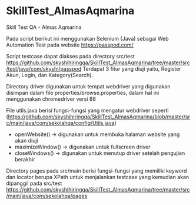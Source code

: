 # SkillTest_AlmasAqmarina
Skill Test QA - Almas Aqmarina

Pada script berikut ini menggunakan Selenium (Java) sebagai Web Automation Test pada website https://passpod.com/

Script testcase dapat diakses pada directory src/test https://github.com/skyshihiringqa/SkillTest_AlmasAqmarina/tree/master/src/test/java/com/skyshi/passpod
Terdapat 3 fitur yang diuji yaitu, Register Akun, Login, dan Kategory(Search).

Directory driver digunakan untuk tempat webdriver yang digunakan disimpan dalam file properties/browse.properties, dalam hal ini menggunakan chromedriver versi 88

File utils.java berisi fungsi-fungsi yang mengatur webdriver seperti (https://github.com/skyshihiringqa/SkillTest_AlmasAqmarina/blob/master/src/main/java/com/sekolahqa/config/Utils.java)
- openWebsite() -> digunakan untuk membuka halaman website yang akan diuji
- maximizeWindow() -> digunakan untuk fullscreen driver
- closeWindows() -> digunakan untuk menutup driver setelah pengujian berakhir

Directory pages pada src/main berisi fungsi-fungsi yang memiliki keyword dan locator berupa XPath untuk menjalankan testcase yang kemudian akan dipanggil pada src/test
https://github.com/skyshihiringqa/SkillTest_AlmasAqmarina/tree/master/src/main/java/com/sekolahqa/pages
